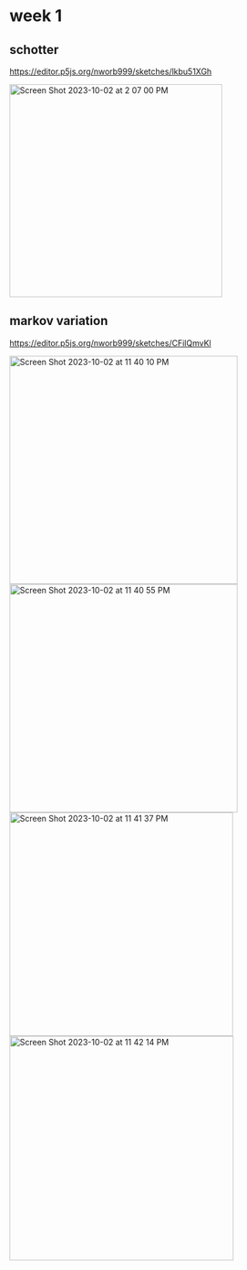 # week 1

## schotter

https://editor.p5js.org/nworb999/sketches/lkbu51XGh

<img width="373" alt="Screen Shot 2023-10-02 at 2 07 00 PM" src="https://github.com/nworb999/ucsb-mat/assets/20407156/d408d033-9101-488e-a88d-b47eadc66f7a">

## markov variation

https://editor.p5js.org/nworb999/sketches/CFilQmvKl

<img width="400" alt="Screen Shot 2023-10-02 at 11 40 10 PM" src="https://github.com/nworb999/ucsb-mat/assets/20407156/da73bf73-041f-4c80-b273-4de6255e9551">

<img width="400" alt="Screen Shot 2023-10-02 at 11 40 55 PM" src="https://github.com/nworb999/ucsb-mat/assets/20407156/9105be07-29ee-4823-9e93-5fc4b3971f1d">

<img width="392" alt="Screen Shot 2023-10-02 at 11 41 37 PM" src="https://github.com/nworb999/ucsb-mat/assets/20407156/101c0666-00e6-4458-b7e6-e9dcafee5044">

<img width="393" alt="Screen Shot 2023-10-02 at 11 42 14 PM" src="https://github.com/nworb999/ucsb-mat/assets/20407156/40e5daab-4402-4076-a912-2b48a9942ed4">

